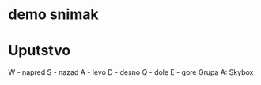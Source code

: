 # demo snimak


# Uputstvo
W - napred
S - nazad
A - levo
D - desno
Q - dole
E - gore
Grupa A: Skybox
